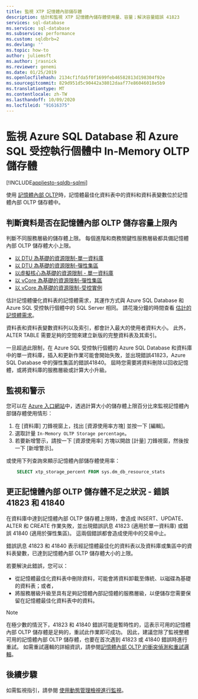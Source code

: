 ```yaml
---
title: 監視 XTP 記憶體內部儲存體
description: 估計和監視 XTP 記憶體內儲存體使用量、容量；解決容量錯誤 41823
services: sql-database
ms.service: sql-database
ms.subservice: performance
ms.custom: sqldbrb=2
ms.devlang: ''
ms.topic: how-to
author: juliemsft
ms.author: jrasnick
ms.reviewer: genemi
ms.date: 01/25/2019
ms.openlocfilehash: 2134cf1fda5f0f1699feb46582813d198304f92e
ms.sourcegitcommit: 829d951d5c90442a38012daaf77e86046018e5b9
ms.translationtype: MT
ms.contentlocale: zh-TW
ms.lasthandoff: 10/09/2020
ms.locfileid: "91616375"
---
```

# <a name="monitor-in-memory-oltp-storage-in-azure-sql-database-and-azure-sql-managed-instance"></a>監視 Azure SQL Database 和 Azure SQL 受控執行個體中 In-Memory OLTP 儲存體
[!INCLUDE[appliesto-sqldb-sqlmi](includes/appliesto-sqldb-sqlmi.md)]

使用 [記憶體內部 OLTP](in-memory-oltp-overview.md)時，記憶體最佳化資料表中的資料和資料表變數位於記憶體內部 OLTP 儲存體中。

## <a name="determine-whether-data-fits-within-the-in-memory-oltp-storage-cap"></a>判斷資料是否在記憶體內部 OLTP 儲存容量上限內

判斷不同服務層級的儲存體上限。 每個進階和商務關鍵性服務層級都具備記憶體內部 OLTP 儲存體大小上限。

- [以 DTU 為基礎的資源限制-單一資料庫](database/resource-limits-dtu-single-databases.md)
- [以 DTU 為基礎的資源限制-彈性集區](database/resource-limits-dtu-elastic-pools.md)
- [以虛擬核心為基礎的資源限制 - 單一資料庫](database/resource-limits-vcore-single-databases.md)
- [以 vCore 為基礎的資源限制-彈性集區](database/resource-limits-vcore-elastic-pools.md)
- [以 vCore 為基礎的資源限制-受控實例](managed-instance/resource-limits.md)

估計記憶體優化資料表的記憶體需求，其運作方式與 Azure SQL Database 和 Azure SQL 受控執行個體中的 SQL Server 相同。 請花幾分鐘的時間查看 [估計的記憶體需求](/sql/relational-databases/in-memory-oltp/estimate-memory-requirements-for-memory-optimized-tables)。

資料表和資料表變數資料列以及索引，都會計入最大的使用者資料大小。 此外，ALTER TABLE 需要足夠的空間來建立新版的完整資料表及其索引。

一旦超過此限制，在 Azure SQL 受控執行個體的 Azure SQL Database 和資料庫中的單一資料庫，插入和更新作業可能會開始失敗，並出現錯誤41823，Azure SQL Database 中的彈性集區的錯誤41840。 屆時您需要將資料刪除以回收記憶體，或將資料庫的服務層級或計算大小升級。

## <a name="monitoring-and-alerting"></a>監視和警示

您可以在 [Azure 入口網站](https://portal.azure.com/)中，透過計算大小的儲存體上限百分比來監視記憶體內部儲存體使用情形：

1. 在 [資料庫] 刀鋒視窗上，找出 [資源使用率方塊] 並按一下 [編輯]。
2. 選取計量 `In-Memory OLTP Storage percentage`。
3. 若要新增警示，請按一下 [資源使用率] 方塊以開啟 [計量] 刀鋒視窗，然後按一下 [新增警示]。

或使用下列查詢來顯示記憶體內部儲存體使用率：

```sql
    SELECT xtp_storage_percent FROM sys.dm_db_resource_stats
```

## <a name="correct-out-of-in-memory-oltp-storage-situations---errors-41823-and-41840"></a>更正記憶體內部 OLTP 儲存體不足之狀況 - 錯誤 41823 和 41840

在資料庫中達到記憶體內部 OLTP 儲存體上限時，會造成 INSERT、UPDATE、ALTER 和 CREATE 作業失敗，並出現錯誤訊息 41823 (適用於單一資料庫) 或錯誤 41840 (適用於彈性集區)。 這兩個錯誤都會造成使用中的交易中止。

錯誤訊息 41823 和 41840 表示經記憶體最佳化的資料表以及資料庫或集區中的資料表變數，已達到記憶體內部 OLTP 儲存體大小的上限。

若要解決此錯誤，您可以：

- 從記憶體最佳化資料表中刪除資料，可能會將資料卸載至傳統、以磁碟為基礎的資料表；或者，
- 將服務層級升級至具有足夠記憶體內部記憶體的服務層級，以便儲存您需要保留在記憶體最佳化資料表中的資料。

> [!NOTE]
> 在極少數的情況下，41823 和 41840 錯誤可能是暫時性的，這表示可用的記憶體內部 OLTP 儲存體是足夠的，重試此作業即可成功。 因此，建議您除了監視整體可用的記憶體內部 OLTP 儲存體，也要在首次遇到 41823 或 41840 錯誤時進行重試。 如需重試邏輯的詳細資訊，請參閱[記憶體內部 OLTP 的衝突偵測和重試邏輯](https://docs.microsoft.com/sql/relational-databases/In-memory-oltp/transactions-with-memory-optimized-tables#conflict-detection-and-retry-logic)。

## <a name="next-steps"></a>後續步驟

如需監視指引，請參閱 [使用動態管理檢視進行監視](database/monitoring-with-dmvs.md)。
